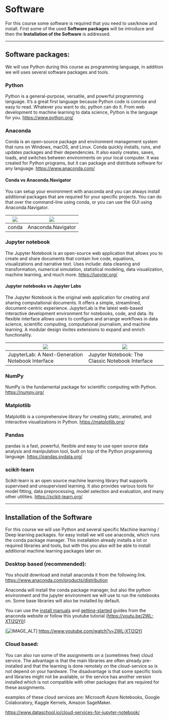 # Software

For this course some software is required that you need to use/know and install.
First some of the used **Software packages** will be introduce and then the **Installation of the Software** is addressed.

---

## Software packages:

We will use Python during this course as programming language, in addition we will uses several software packages and tools.

### Python
Python is a general-purpose, versatile, and powerful programming language. It’s a great first language because Python code is concise and easy to read. Whatever you want to do, python can do it. From web development to machine learning to data science, Python is the language for you. https://www.python.org/

### Anaconda
Conda is an open-source package and environment management system that runs on Windows, macOS, and Linux. Conda quickly installs, runs, and updates packages and their dependencies. It also easily creates, saves, loads, and switches between environments on your local computer. It was created for Python programs, but it can package and distribute software for any language. https://www.anaconda.com/

#### Conda vs Anaconda.Navigator

You can setup your environment with anaconda and you can always install additional packages that are required for your specific projects. You can do that over the command-line using conda, or you can use the GUI using Anaconda.Navigator.

| ![](https://assets.anaconda.com/production/Products/distro02-a.png?w=700&q=80&auto=format&fit=crop&crop=focalpoint&fp-x=0.5&fp-y=0.5&dm=1648141889&s=cf0f76189199988679e3b8195489ba18) | ![](https://assets.anaconda.com/production/Products/Distro03.png?w=700&q=80&auto=format&fit=crop&crop=focalpoint&fp-x=0.5&fp-y=0.5&dm=1647546960&s=71ec759bbe7909f56d95b96c38718b73) |
| - | - |
| conda | Anaconda.Navigator  |

### Jupyter notebook

The Jupyter Notebook is an open-source web application that allows you to create and share documents that contain live code, equations, visualizations and narrative text. Uses include: data cleaning and transformation, numerical simulation, statistical modeling, data visualization, machine learning, and much more. https://jupyter.org/

#### Jupyter notebooks vs  Jupyter Labs

The Jupyter Notebook is the original web application for creating and sharing computational documents. It offers a simple, streamlined, document-centric experience.
JupyterLab is the latest web-based interactive development environment for notebooks, code, and data. Its flexible interface allows users to configure and arrange workflows in data science, scientific computing, computational journalism, and machine learning. A modular design invites extensions to expand and enrich functionality.


| ![](https://jupyter.org/assets/homepage/labpreview.webp) | ![](https://jupyter.org/assets/homepage/jupyterpreview.webp) |
| - | - |
| JupyterLab: A Next-Generation Notebook Interface | Jupyter Notebook: The Classic Notebook Interface |


### NumPy

NumPy is the fundamental package for scientific computing with Python.
https://numpy.org/

### Matplotlib

Matplotlib is a comprehensive library for creating static, animated, and interactive visualizations in Python. https://matplotlib.org/

### Pandas
pandas is a fast, powerful, flexible and easy to use open source data analysis and manipulation tool,
built on top of the Python programming language. https://pandas.pydata.org/

### scikit-learn
Scikit-learn is an open source machine learning library that supports supervised and unsupervised learning. It also provides various tools for model fitting, data preprocessing, model selection and evaluation, and many other utilities.
https://scikit-learn.org/

---

## Installation of the Software

For this course we will use Python and several specific Machine learning / Deep learning packages. for easy install we will use anaconda, which runs the conda package manager. This installation already installs a lot or required libraries and tools, but with this you also will be able to install additional machine learning packages later on.

### Desktop based (recommended):

You should download and install anaconda it from the following link.
https://www.anaconda.com/products/distribution

Anaconda will install the conda package manager, but also the python environment and the jupyter environment we will use to run the notebooks on. Some base libraries will also be installed by default.

You can use the [install manuals](https://docs.anaconda.com/anaconda/install/windows/) and [getting-started](https://docs.anaconda.com/anaconda/user-guide/getting-started/) guides from the anaconda website or follow this youtube tutorial (https://youtu.be/2WL-XTl2QYI})

[![IMAGE_ALT](https://img.youtube.com/vi/2WL-XTl2QYI/0.jpg)]
https://www.youtube.com/watch?v=2WL-XTl2QYI






### Cloud based:

You can also run some of the assignments on a (sometimes free) cloud service.  The advantage is that the main libraries are often already pre-installed and that the learning is done remotely on the cloud-service so is not depend on your hardware. The disadvantage is that some specific tools and libraries might not be available, or the service has another version installed which is not compatible with other packages that are required for these assignments.

examples of these cloud services are: Microsoft Azure Notebooks, Google Colaboratory, Kaggle Kernels, Amazon SageMaker.

https://www.dataschool.io/cloud-services-for-jupyter-notebook/
